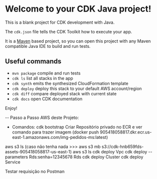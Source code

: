 # Welcome to your CDK Java project!

This is a blank project for CDK development with Java.

The `cdk.json` file tells the CDK Toolkit how to execute your app.

It is a [Maven](https://maven.apache.org/) based project, so you can open this project with any Maven compatible Java IDE to build and run tests.

## Useful commands

 * `mvn package`     compile and run tests
 * `cdk ls`          list all stacks in the app
 * `cdk synth`       emits the synthesized CloudFormation template
 * `cdk deploy`      deploy this stack to your default AWS account/region
 * `cdk diff`        compare deployed stack with current state
 * `cdk docs`        open CDK documentation

Enjoy!

-- Passo a Passo AWS deste Projeto:
- Comandos:
cdk bootstrap
Criar Repositório privado no ECR e ver comando para trazer imagem (docker push 905418058817.dkr.ecr.us-east-1.amazonaws.com/img-pedidos-ms:latest)

aws s3 ls  (caso não tenha nada >>> aws s3 mb s3://cdk-hnb659fds-assets-905418058817-us-east-1)
aws s3 ls
cdk deploy Vpc
cdk deploy --parameters Rds:senha=12345678 Rds
cdk deploy Cluster
cdk deploy Service

Testar requisição no Postman

